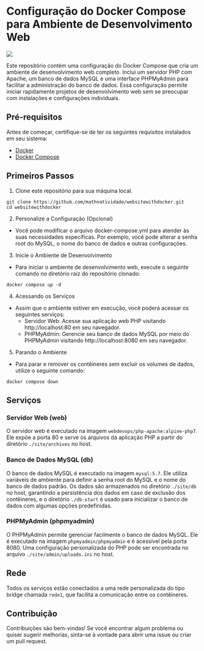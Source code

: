 # Configuração do Docker Compose para Ambiente de Desenvolvimento Web

[<img src="https://img.shields.io/badge/linkedin-%230077B5.svg?&style=for-the-badge&logo=linkedin&logoColor=white" />](https://www.linkedin.com/in/matheusnatividade/)

Este repositório contém uma configuração do Docker Compose que cria um ambiente de desenvolvimento web completo. Inclui um servidor PHP com Apache, um banco de dados MySQL e uma interface PHPMyAdmin para facilitar a administração do banco de dados. Essa configuração permite iniciar rapidamente projetos de desenvolvimento web sem se preocupar com instalações e configurações individuais.

## Pré-requisitos

Antes de começar, certifique-se de ter os seguintes requisitos instalados em seu sistema:

- [Docker](https://www.docker.com/get-started)
- [Docker Compose](https://docs.docker.com/compose/install/)

## Primeiros Passos

1. Clone este repositório para sua máquina local.
```console
git clone https://github.com/mathnatividade/websitewithdocker.git
cd websitewithdocker
```

2. Personalize a Configuração (Opcional)
- Você pode modificar o arquivo docker-compose.yml para atender às suas necessidades específicas. Por exemplo, você pode alterar a senha root do MySQL, o nome do banco de dados e outras configurações.

3. Inicie o Ambiente de Desenvolvimento
- Para iniciar o ambiente de desenvolvimento web, execute o seguinte comando no diretório raiz do repositório clonado:
```console
docker compose up -d
```

4. Acessando os Serviços
- Assim que o ambiente estiver em execução, você poderá acessar os seguintes serviços:
    - Servidor Web: Acesse sua aplicação web PHP visitando http://localhost:80 em seu navegador.
    - PHPMyAdmin: Gerencie seu banco de dados MySQL por meio do PHPMyAdmin visitando http://localhost:8080 em seu navegador.

5. Parando o Ambiente
- Para parar e remover os contêineres sem excluir os volumes de dados, utilize o seguinte comando:
```console
docker compose down
```

## Serviços
### Servidor Web (web)
O servidor web é executado na imagem `webdevops/php-apache:alpine-php7`. Ele expõe a porta 80 e serve os arquivos da aplicação PHP a partir do diretório `./site/archives` no host.

### Banco de Dados MySQL (db)
O banco de dados MySQL é executado na imagem `mysql:5.7`. Ele utiliza variáveis de ambiente para definir a senha root do MySQL e o nome do banco de dados padrão. Os dados são armazenados no diretório `./site/db` no host, garantindo a persistência dos dados em caso de exclusão dos contêineres, e o diretório `./db-start` é usado para inicializar o banco de dados com algumas opções predefinidas.

### PHPMyAdmin (phpmyadmin)
O PHPMyAdmin permite gerenciar facilmente o banco de dados MySQL. Ele é executado na imagem `phpmyadmin/phpmyadmin` e é acessível pela porta 8080. Uma configuração personalizada do PHP pode ser encontrada no arquivo `./site/admin/uploads.ini` no host.

## Rede
Todos os serviços estão conectados a uma rede personalizada do tipo bridge chamada `rede1`, que facilita a comunicação entre os contêineres.

## Contribuição
Contribuições são bem-vindas! Se você encontrar algum problema ou quiser sugerir melhorias, sinta-se à vontade para abrir uma issue ou criar um pull request.
